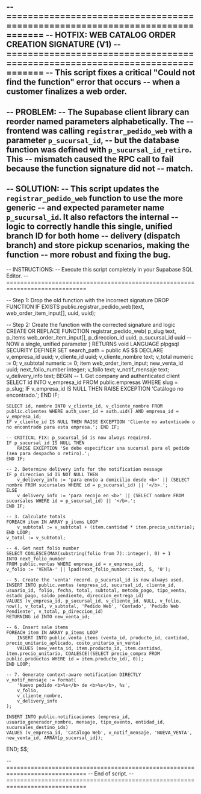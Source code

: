 -- =============================================================================
-- HOTFIX: WEB CATALOG ORDER CREATION SIGNATURE (V1)
-- =============================================================================
-- This script fixes a critical "Could not find the function" error that occurs
-- when a customer finalizes a web order.
--
-- PROBLEM:
-- The Supabase client library can reorder named parameters alphabetically. The
-- frontend was calling `registrar_pedido_web` with a parameter `p_sucursal_id`,
-- but the database function was defined with `p_sucursal_id_retiro`. This
-- mismatch caused the RPC call to fail because the function signature did not
-- match.
--
-- SOLUTION:
-- This script updates the `registrar_pedido_web` function to use the more generic
-- and expected parameter name `p_sucursal_id`. It also refactors the internal
-- logic to correctly handle this single, unified branch ID for both home
-- delivery (dispatch branch) and store pickup scenarios, making the function
-- more robust and fixing the bug.
--
-- INSTRUCTIONS:
-- Execute this script completely in your Supabase SQL Editor.
-- =============================================================================

-- Step 1: Drop the old function with the incorrect signature
DROP FUNCTION IF EXISTS public.registrar_pedido_web(text, web_order_item_input[], uuid, uuid);

-- Step 2: Create the function with the corrected signature and logic
CREATE OR REPLACE FUNCTION registrar_pedido_web(
    p_slug text,
    p_items web_order_item_input[],
    p_direccion_id uuid,
    p_sucursal_id uuid -- NOW a single, unified parameter
)
RETURNS void
LANGUAGE plpgsql
SECURITY DEFINER
SET search_path = public
AS $$
DECLARE
    v_empresa_id uuid;
    v_cliente_id uuid;
    v_cliente_nombre text;
    v_total numeric := 0;
    v_subtotal numeric := 0;
    item web_order_item_input;
    new_venta_id uuid;
    next_folio_number integer;
    v_folio text;
    v_notif_mensaje text;
    v_delivery_info text;
BEGIN
    -- 1. Get company and authenticated client
    SELECT id INTO v_empresa_id FROM public.empresas WHERE slug = p_slug;
    IF v_empresa_id IS NULL THEN RAISE EXCEPTION 'Catálogo no encontrado.'; END IF;

    SELECT id, nombre INTO v_cliente_id, v_cliente_nombre FROM public.clientes WHERE auth_user_id = auth.uid() AND empresa_id = v_empresa_id;
    IF v_cliente_id IS NULL THEN RAISE EXCEPTION 'Cliente no autenticado o no encontrado para esta empresa.'; END IF;
    
    -- CRITICAL FIX: p_sucursal_id is now always required.
    IF p_sucursal_id IS NULL THEN
        RAISE EXCEPTION 'Se debe especificar una sucursal para el pedido (sea para despacho o retiro).';
    END IF;

    -- 2. Determine delivery info for the notification message
    IF p_direccion_id IS NOT NULL THEN
        v_delivery_info := 'para envío a domicilio desde <b>' || (SELECT nombre FROM sucursales WHERE id = p_sucursal_id) || '</b>.';
    ELSE
        v_delivery_info := 'para recojo en <b>' || (SELECT nombre FROM sucursales WHERE id = p_sucursal_id) || '</b>.';
    END IF;

    -- 3. Calculate totals
    FOREACH item IN ARRAY p_items LOOP
        v_subtotal := v_subtotal + (item.cantidad * item.precio_unitario);
    END LOOP;
    v_total := v_subtotal;

    -- 4. Get next folio number
    SELECT COALESCE(MAX(substring(folio from 7)::integer), 0) + 1 
    INTO next_folio_number 
    FROM public.ventas WHERE empresa_id = v_empresa_id;
    v_folio := 'VENTA-' || lpad(next_folio_number::text, 5, '0');

    -- 5. Create the 'venta' record. p_sucursal_id is now always used.
    INSERT INTO public.ventas (empresa_id, sucursal_id, cliente_id, usuario_id, folio, fecha, total, subtotal, metodo_pago, tipo_venta, estado_pago, saldo_pendiente, direccion_entrega_id)
    VALUES (v_empresa_id, p_sucursal_id, v_cliente_id, NULL, v_folio, now(), v_total, v_subtotal, 'Pedido Web', 'Contado', 'Pedido Web Pendiente', v_total, p_direccion_id)
    RETURNING id INTO new_venta_id;

    -- 6. Insert sale items
    FOREACH item IN ARRAY p_items LOOP
        INSERT INTO public.venta_items (venta_id, producto_id, cantidad, precio_unitario_aplicado, costo_unitario_en_venta)
        VALUES (new_venta_id, item.producto_id, item.cantidad, item.precio_unitario, COALESCE((SELECT precio_compra FROM public.productos WHERE id = item.producto_id), 0));
    END LOOP;
    
    -- 7. Generate context-aware notification DIRECTLY
    v_notif_mensaje := format(
        'Nuevo pedido <b>%s</b> de <b>%s</b>, %s',
        v_folio,
        v_cliente_nombre,
        v_delivery_info
    );

    INSERT INTO public.notificaciones (empresa_id, usuario_generador_nombre, mensaje, tipo_evento, entidad_id, sucursales_destino_ids)
    VALUES (v_empresa_id, 'Catálogo Web', v_notif_mensaje, 'NUEVA_VENTA', new_venta_id, ARRAY[p_sucursal_id]);
END;
$$;


-- =============================================================================
-- End of script.
-- =============================================================================